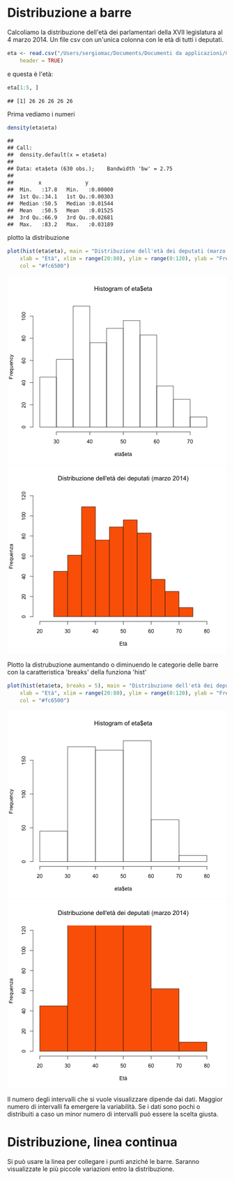 # Distribuzione a barre

Calcoliamo la distribuzione dell'età dei parlamentari della XVII legislatura al 4 marzo 2014. Un file csv con un'unica colonna con le età di tutti i deputati.


```r
eta <- read.csv("/Users/sergiomac/Documents/Documenti da applicazioni/Github/Dataset/età_camera_20140304.csv", 
    header = TRUE)
```


e questa è l'età:


```r
eta[1:5, ]
```

```
## [1] 26 26 26 26 26
```


Prima vediamo i numeri 


```r
density(eta$eta)
```

```
## 
## Call:
## 	density.default(x = eta$eta)
## 
## Data: eta$eta (630 obs.);	Bandwidth 'bw' = 2.75
## 
##        x              y          
##  Min.   :17.8   Min.   :0.00000  
##  1st Qu.:34.1   1st Qu.:0.00303  
##  Median :50.5   Median :0.01544  
##  Mean   :50.5   Mean   :0.01525  
##  3rd Qu.:66.9   3rd Qu.:0.02681  
##  Max.   :83.2   Max.   :0.03189
```


plotto la distribuzione


```r
plot(hist(eta$eta), main = "Distribuzione dell'età dei deputati (marzo 2014)", 
    xlab = "Età", xlim = range(20:80), ylim = range(0:120), ylab = "Frequenza", 
    col = "#fc6500")
```

![plot of chunk unnamed-chunk-4](figure/unnamed-chunk-41.png) ![plot of chunk unnamed-chunk-4](figure/unnamed-chunk-42.png) 


Plotto la distrubuzione aumentando o diminuendo le categorie delle barre con la caratteristica 'breaks' della funziona 'hist'


```r
plot(hist(eta$eta, breaks = 5), main = "Distribuzione dell'età dei deputati (marzo 2014)", 
    xlab = "Età", xlim = range(20:80), ylim = range(0:120), ylab = "Frequenza", 
    col = "#fc6500")
```

![plot of chunk unnamed-chunk-5](figure/unnamed-chunk-51.png) ![plot of chunk unnamed-chunk-5](figure/unnamed-chunk-52.png) 


Il numero degli intervalli che si vuole visualizzare dipende dai dati. Maggior numero di intervalli fa emergere la variabilità. Se i dati sono pochi o distribuiti a caso un minor numero di intervalli può essere la scelta giusta.

# Distribuzione, linea continua
Si può usare la linea per collegare i punti anziché le barre. Saranno visualizzate le più piccole variazioni entro la distribuzione.


